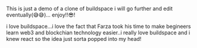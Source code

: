 This is just a demo of a clone of buildspace i will go further and edit eventually(😅😅)...
enjoy!!😎!

i love buildspace...i love the fact that Farza took his time to make begineers learn web3 and blockchian technology easier..i really love buildspace and i knew react so the idea just sorta popped into my head!

